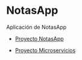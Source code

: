 # NotasApp
Aplicación de NotasApp

* [Proyecto NotasApp](https://gpuente20.itch.io/choppers-adventure)
  
* [Proyecto Microservicios](https://gpuente20.itch.io/choppers-adventure)
